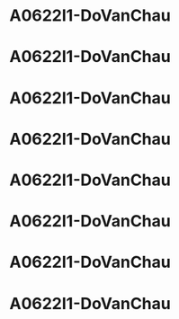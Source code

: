 # A0622I1-DoVanChau
# A0622I1-DoVanChau
# A0622I1-DoVanChau
# A0622I1-DoVanChau
# A0622I1-DoVanChau
# A0622I1-DoVanChau
# A0622I1-DoVanChau
# A0622I1-DoVanChau
